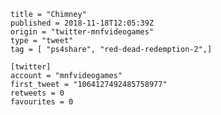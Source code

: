 ```
title = "Chimney"
published = 2018-11-18T12:05:39Z
origin = "twitter-mnfvideogames"
type = "tweet"
tag = [ "ps4share", "red-dead-redemption-2",]

[twitter]
account = "mnfvideogames"
first_tweet = "1064127492485758977"
retweets = 0
favourites = 0
```

<p class='image'><img src='https://mnf.m17s.net/2018/11/18/DsSKUHpXoAELhQJ.jpg' alt=''></p>

